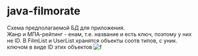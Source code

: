 # java-filmorate
Схема предполагаемой БД для приложения. <br>
Жанр и МПА-рейтинг - енам, т.е. название и есть ключ, поэтому у них не ID. 
В FilmList и UserList хранятся объекты соотв типов, с уник. ключом в виде ID этих объектов
![f](https://i.ibb.co/qNZHzQN/Quick-DBD-Free-Diagram-1.png)


